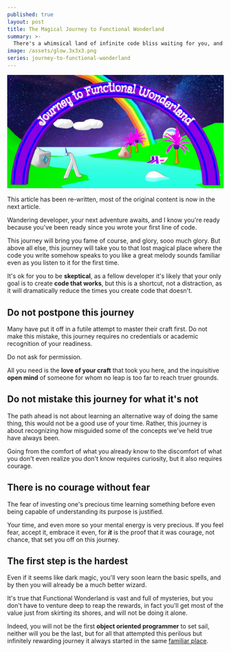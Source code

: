 ```yaml
---
published: true
layout: post
title: The Magical Journey to Functional Wonderland
summary: >-
  There's a whimsical land of infinite code bliss waiting for you, and the journey starts right here
image: /assets/glow.3x3x3.png
series: journey-to-functional-wonderland
---
```


![splash](/assets/glow.3x3x3.png)

<div class="message">
  This article has been re-written, most of the original content is now in the next article.
</div>

Wandering developer, your next adventure awaits, and I know you're ready because you've been ready since you wrote your first line of code.

This journey will bring you fame of course, and glory, sooo much glory. But above all else, this journey will take you to that lost magical place where the code you write somehow speaks to you like a great melody sounds familiar even as you listen to it for the first time.

It's ok for you to be **skeptical**, as a fellow developer it's likely that your only goal is to create **code that works**, but this is a shortcut, not a distraction, as it will dramatically reduce the times you create code that doesn't.

## Do not postpone this journey

Many have put it off in a futile attempt to master their craft first. Do not make this mistake, this journey requires no credentials or academic recognition of your readiness.

Do not ask for permission.

All you need is the **love of your craft** that took you here, and the inquisitive **open mind** of someone for whom no leap is too far to reach truer grounds.

## Do not mistake this journey for what it's not

The path ahead is not about learning an alternative way of doing the same thing, this would not be a good use of your time. Rather, this journey is about recognizing how misguided some of the concepts we've held true have always been.

Going from the comfort of what you already know to the discomfort of what you don't even realize you don't know requires curiosity, but it also requires courage.

## There is no courage without fear

The fear of investing one's precious time learning something before even being capable of understanding its purpose is justified.

Your time, and even more so your mental energy is very precious. If you feel fear, accept it, embrace it even, for ***it*** is the proof that it was courage, not chance, that set you off on this journey.

## The first step is the hardest

Even if it seems like dark magic, you'll very soon learn the basic spells, and by then you will already be a much better wizard.

It's true that Functional Wonderland is vast and full of mysteries, but you don't have to venture deep to reap the rewards, in fact you'll get most of the value just from skirting its shores, and will not be doing it alone.

Indeed, you will not be the first **object oriented programmer** to set sail, neither will you be the last, but for all that attempted this perilous but infinitely rewarding journey it always started in the same [familiar place](/fun/2021/03/04/the-objects-you-know-and-love-copy/).